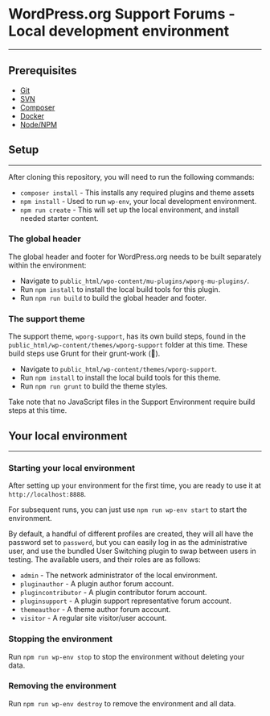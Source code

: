 WordPress.org Support Forums - Local development environment
========================

---

## Prerequisites

- [Git](https://git-scm.com/)
- [SVN](https://subversion.apache.org/)
- [Composer](https://getcomposer.org/)
- [Docker](https://www.docker.com/products/docker-desktop)
- [Node/NPM](https://nodejs.org/)

## Setup

---

After cloning this repository, you will need to run the following commands:
- `composer install` - This installs any required plugins and theme assets
- `npm install` - Used to run `wp-env`, your local development environment.
- `npm run create` - This will set up the local environment, and install needed starter content.

### The global header

The global header and footer for WordPress.org needs to be built separately within the environment:

- Navigate to `public_html/wpo-content/mu-plugins/wporg-mu-plugins/`.
- Run `npm install` to install the local build tools for this plugin.
- Run `npm run build` to build the global header and footer.

### The support theme

The support theme, `wporg-support`, has its own build steps, found in the `public_html/wp-content/themes/wporg-support` folder at this time.
These build steps use Grunt for their grunt-work (🥁).

- Navigate to `public_html/wp-content/themes/wporg-support`.
- Run `npm install` to install the local build tools for this theme.
- Run `npm run grunt` to build the theme styles.

Take note that no JavaScript files in the Support Environment require build steps at this time.

## Your local environment

---

### Starting your local environment
After setting up your environment for the first time, you are ready to use it at `http://localhost:8888`.

For subsequent runs, you can just use `npm run wp-env start` to start the environment.

By default, a handful of different profiles are created, they will all have the password set to `password`, but you can easily log in as the administrative user, and use the bundled User Switching plugin to swap between users in testing. The available users, and their roles are as follows:
- `admin` - The network administrator of the local environment.
- `pluginauthor` - A plugin author forum account.
- `plugincontributor` - A plugin contributor forum account.
- `pluginsupport` - A plugin support representative forum account.
- `themeauthor` - A theme author forum account.
- `visitor` - A regular site visitor/user account.

### Stopping the environment
Run `npm run wp-env stop` to stop the environment without deleting your data.

### Removing the environment
Run `npm run wp-env destroy` to remove the environment and all data.
